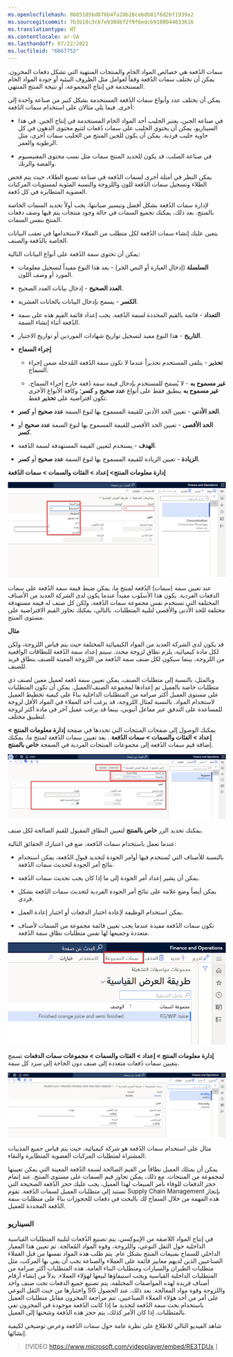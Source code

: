 ```yaml
---
ms.openlocfilehash: 9885105bd876b4fa29b20cebdb81f8d26f1939a2
ms.sourcegitcommit: 7b3b18c3cb7e930dbf2f9f6edcb9108044033616
ms.translationtype: HT
ms.contentlocale: ar-SA
ms.lasthandoff: 07/22/2021
ms.locfileid: "6667752"
---
```

سمات الدُفعة هي خصائص المواد الخام والمنتجات المنتهية التي تشكل دفعات المخزون. يمكن أن تختلف سمات الدُفعة وفقاً لعوامل مثل الظروف البيئية أو جودة المواد الخام المستخدمة في إنتاج المجموعة، أو نتيجة المنتج المنتهي.

يمكن أن يختلف عدد وأنواع سمات الدُفعة المستخدمة بشكل كبير من صناعة واحدة إلى أخرى. فيما يلي مثالان على استخدام سمات الدُفعة:

-   في صناعة الجبن، يعتبر الحليب أحد المواد الخام المستخدمة في إنتاج الجبن. في هذا السيناريو، يمكن أن يحتوي الحليب على سمات دُفعات لتتبع محتوى الدهون في كل حاوية حليب فردية. يمكن أن يكون للجبن المنتج من الحليب سمات أخرى، مثل الرطوبة والعمر.

-   في صناعة الصلب، قد يكون للحديد المنتج سمات مثل نسب محتوى المغنيسيوم والفضة والزنك.

يمكن النظر في أمثلة أخرى لسمات الدُفعة في صناعة تصنيع الطلاء، حيث يتم فحص الطلاء وتسجيل سمات الدُفعة للون واللزوجة والنسبة المئوية لمستويات المركبات العضوية المتطايرة في كل دُفعة.

لإدارة سمات الدُفعة بشكل أفضل وتيسير صيانتها، يجب أولاً تحديد السمات الخاصة بالمنتج. بعد ذلك، يمكنك تجميع السمات في حالة وجود منتجات يتم فيها وصف دفعات المنتج بنفس السمات.

يتعين عليك إنشاء سمات الدُفعة لكل متطلب من العملاء لاستخدامها في تعقب البيانات الخاصة بالدُفعة والصنف.

يمكن أن تحتوي سمة الدُفعة على أنواع البيانات التالية:

-   **السلسلة** (إدخال العبارة أو النص الحر) - يعد هذا النوع مفيداً لتسجيل معلومات المورد أو وصف اللون.

-   **العدد الصحيح** - إدخال بيانات العدد الصحيح.

-   **الكسر** - يسمح بإدخال البيانات بالخانات العشرية.

-   **التعداد** - قائمة بالقيم المحددة لسمة الدُفعة. يجب إعداد قائمة القيم هذه على سمة الدُفعة أثناء إنشاء السمة.

-   **التاريخ** - هذا النوع مفيد لتسجيل تواريخ شهادات الموردين أو تواريخ الاختبار.

-   **إجراء السماح**

    -   **تحذير** - يتلقى المستخدم تحذيراً عندما لا تكون سمة الدُفعة المُدخلة ضمن إجراء السماح.

    -   **غير مسموح به** - لا يُسمح للمستخدم بإدخال قيمة سمة دُفعة خارج إجراء السماح. **غير مسموح به** ينطبق فقط على أنواع **عدد صحيح** و **كسر**؛ وكافة الأنواع الأخرى تكون افتراضية على **تحذير** فقط.

-   **الحد الأدنى** - تعيين الحد الأدنى للقيمة المسموح بها لنوع السمة **عدد صحيح** أو **كسر**.

-   **الحد الأقصى** - تعيين الحد الأقصى للقيمة المسموح بها لنوع السمة **عدد صحيح** أو **كسر**.

-   **الهدف** - يستخدم لتعيين القيمة المستهدفة لسمة الدُفعة.

-   **الزيادة** - تعيين الزيادة للقيمة المسموح بها لنوع السمة **عدد صحيح** أو **كسر**.


**إدارة معلومات المنتج> إعداد > الفئات والسمات > سمات الدُفعة**

[![لقطة شاشة لصفحة سمات الدُفعة تُبرز القائمة المنسدلة لنوع السمة.](../media/attribute-types.png)](../media/attribute-types.png#lightbox)


عند تعيين سمة (سمات) الدُفعة لمنتج ما، يمكن ضبط قيمة سمة الدُفعة على سمات الدفعات الفردية. يكون هذا الأسلوب مفيداً عندما يكون لدى الشركة العديد من الأصناف المختلفة التي تستخدم نفس مجموعة سمات الدُفعة، ولكن كل صنف له قيمة مستهدفة مختلفة للحد الأدنى والأقصى لتلبية المتطلبات. بالتالي، يمكنك تجاوز القيم الافتراضية على مستوى المنتج.

**مثال**

قد يكون لدى الشركة العديد من المواد الكيميائية المختلفة حيث يتم قياس اللزوجة، ولكن لكل مادة كيميائية، يلزم نطاق لزوجة محدد. سيتم إعداد سمة الدُفعة للنطاقات الواقعية من اللزوجة، بينما سيكون لكل صنف سمة الدُفعة من اللزوجة المعينة للصنف بنطاق فريد للصنف.

وبالمثل، بالنسبة إلى متطلبات الصنف، يمكن تعيين سمة دُفعة لعميل معين لصنف ذي متطلبات خاصة بالعميل تم إعدادها لمجموعة الصنف/العميل. يمكن أن تكون المتطلبات على مستوى العميل أكثر صرامة من المتطلبات الداخلية بناءً على كيفية تخطيط العميل لاستخدام المواد. بالنسبة لمثال اللزوجة، قد يرغب أحد العملاء في المواد الأقل لزوجة للمساعدة على التدفق عبر مفاعل أنبوبي، بينما قد يرغب عميل آخر في مادة أكثر لزوجة لتطبيق مختلف.

يمكنك الوصول إلى صفحات المنتجات التي تحددها في صفحة **إدارة معلومات المنتج > إعداد > الفئات والسمات > سمات الدُفعة** . بعد تعيين سمات الدُفعة لمنتج ما، يمكنك إضافة قيم سمات الدُفعة إلى مجموعات المنتجات الفردية في الصفحة **خاص بالمنتج**.


[![لقطة شاشة لصفحة "خاص بالمنتج" تُبرز علامة التبويب "القيم".](../media/product-specific.png)](../media/product-specific.png#lightbox)

يمكنك تحديد الزر **خاص بالمنتج** لتعيين النطاق المقبول للقيم الصالحة لكل صنف.

عندما تعمل باستخدام سمات الدُفعة، ضع في اعتبارك الحقائق التالية:

-   بالنسبة للأصناف التي تُستخدم فيها أوامر الجودة لتحديد قبول الدُفعة، يمكن استخدام نتائج أمر الجودة لتحديث سمات الدُفعة.

-   يمكن أن يشير إعداد أمر الجودة إلى ما إذا كان يجب تحديث سمات الدُفعة.

-   يمكن أيضاً وضع علامة على نتائج أمر الجودة الفردية لتحديث سمات الدُفعة بشكل فردي.

-   يمكن استخدام الوظيفة لإعادة اختبار الدفعات أو اختبار إعادة العمل.

-   تكون سمات الدُفعة مفيدة عندما يجب تعيين قائمة مجموعة من السمات لأصناف متعددة وجميعها لها نفس متطلبات نطاق سمة الدُفعة.



[![لقطة شاشة لصفحة "مجموعات سمات الدُفعة".](../media/batch-attribute-groups.png)](../media/batch-attribute-groups.png#lightbox)

**إدارة معلومات المنتج > إعداد > الفئات والسمات > مجموعات سمات الدفعات** تسمح بتعيين سمات دُفعات متعددة إلى صنف دون الحاجة إلى سرد كل سمة.

![لقطة شاشة لعلامة التبويب "القيم" في صفحة سمات المجموعة.](../media/group-attributes.png)


مثال على استخدام سمات الدُفعة هو شركة كيميائية، حيث يتم قياس جميع المذيبات المشتراة لمتطلبات المركبات العضوية المتطايرة والنقاء.

يمكن أن يمتلك العميل نطاقاً من القيم الصالحة لسمة الدُفعة المعينة التي يمكن تعيينها لمجموعة من المنتجات. مع ذلك، يمكن تجاوز قيم السمات على مستوى المنتج. عند إتمام حجز الدفعات للوفاء بأمر المبيعات لهذا العميل، يجب عليك حجز الدُفعة الصحيحة التي تستند إلى متطلبات العميل لسمات الدُفعة. تقوم Supply Chain Management بإنجاز هذه المهمة من خلال السماح لك بالبحث في دفعات للحجوزات بناءً على متطلبات سمة الدُفعة المحددة للعميل.

### <a name="scenario"></a>السيناريو

في إنتاج المواد اللاصقة من الإيبوكسي، يتم تصنيع الدُفعات لتلبية المتطلبات القياسية الداخلية حول الثقل النوعي، واللزوجة، وقوة المواد المُعالجة. تم تعيين هذا المعيار الداخلي للسماح بمبيعات المنتج بشكل عام. يتم طلب هذه المواد نفسها من قبل العملاء الصناعيين الذين لديهم معايير قائمة على العملاء والصناعة يجب أن يفي بها المركب، مثل متطلبات الطيران والسيارات ومتطلبات البناء العامة. هذه المتطلبات أكثر صرامة من المتطلبات الداخلية القياسية ويجب استيفاؤها لبيعها لهؤلاء العملاء. بدلاً من إنشاء أرقام أصناف فريدة لهذه المواصفات المختلفة، يتم تصنيع جميع الدفعات تحت صنف واحد واختبارها من حيث الثقل النوعي SG واللزوجة وقوة مواد المعالجة. بعد ذلك، عند الحصول على أمر من أحد هؤلاء العملاء الصناعيين، تتم مراجعة المخزون مقابل متطلبات العميل باستخدام بحث سمة الدُفعة لتحديد ما إذا كانت الدُفعة موجودة في المخزون تفي بالمتطلبات. إذا كان الأمر كذلك، يتم حجز هذه الدُفعة وشحنها إلى العميل.

شاهد الفيديو التالي للاطلاع على نظرة عامة حول سمات الدُفعة وعرض توضيحي لكيفية إنشائها.


 > [!VIDEO https://www.microsoft.com/videoplayer/embed/RE3TDUx ]

